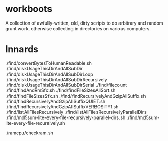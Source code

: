 # workboots
A collection of awfully-written, old, dirty scripts to do arbitrary and random grunt work, otherwise collecting in directories on various computers.


# Innards
./find/convertBytesToHumanReadable.sh
./find/diskUsageThisDirAndAllSubDir
./find/diskUsageThisDirAndAllSubDirLoop
./find/diskUsageThisDirAndAllSubDirRecursively
./find/diskUsageThisDirAndAllSubDirSerial
./find/filecount
./find/findAndRmSfx.sh
./find/findFileSizesAllSort.sh
./find/findFileSizesSfx.sh
./find/findRecursivelyAndGzipAllSuffix.sh
./find/findRecursivelyAndGzipAllSuffixQUIET.sh
./find/findRecursivelyAndGzipAllSuffixVERBOSITY1.sh
./find/listAllFilesRecursively
./find/listAllFilesRecursivelyParallelDirs
./find/md5sum-lite-every-file-recursively-parallel-dirs.sh
./find/md5sum-lite-every-file-recursively.sh

./ramcpu/checkram.sh
